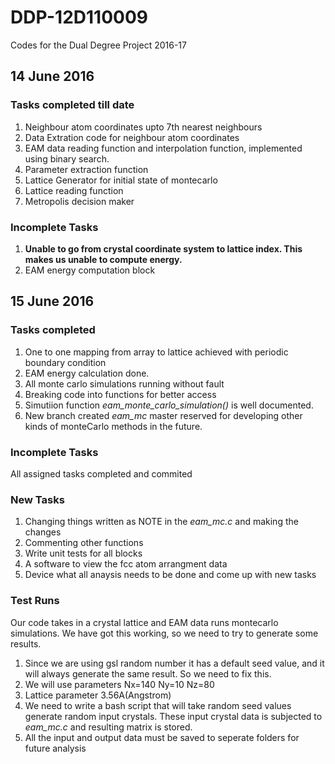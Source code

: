 # DDP-12D110009
Codes for the Dual Degree Project 2016-17 

## 14 June 2016

### Tasks completed till date
1. Neighbour atom coordinates upto 7th nearest neighbours
2. Data Extration code for neighbour atom coordinates
3. EAM data reading function and interpolation function, implemented using binary search.
4. Parameter extraction function
5. Lattice Generator for initial state of montecarlo
6. Lattice reading function
7. Metropolis decision maker

### Incomplete Tasks
1. **Unable to go from crystal coordinate system to lattice index. This makes us unable to compute energy.**
2. EAM energy computation block

## 15 June 2016

### Tasks completed
1. One to one mapping from array to lattice achieved with periodic boundary condition
2. EAM energy calculation done.
3. All monte carlo simulations running without fault
4. Breaking code into functions for better access
5. Simutiion function *eam_monte_carlo_simulation()* is well documented. 
6. New branch created *eam_mc* master reserved for developing other kinds of monteCarlo methods in the future.

### Incomplete Tasks
All assigned tasks completed and commited 

### New Tasks
1. Changing things written as NOTE in the *eam_mc.c* and making the changes
2. Commenting other functions 
3. Write unit tests for all blocks
4. A software to view the fcc atom arrangment data 
5. Device what all anaysis needs to be done and come up with new tasks

### Test Runs
Our code takes in a crystal lattice and EAM data runs montecarlo simulations. We have got this working, so we need to try to generate some results. 

1. Since we are using gsl random number it has a default seed value, and it will always generate the same result. So we need to fix this.
2. We will use parameters Nx=140 Ny=10 Nz=80
3. Lattice parameter 3.56A(Angstrom)
4. We need to write a bash script that will take random seed values generate random input crystals. These input crystal data is subjected to *eam_mc.c* and resulting matrix is stored. 
5. All the input and output data must be saved to seperate folders for future analysis
